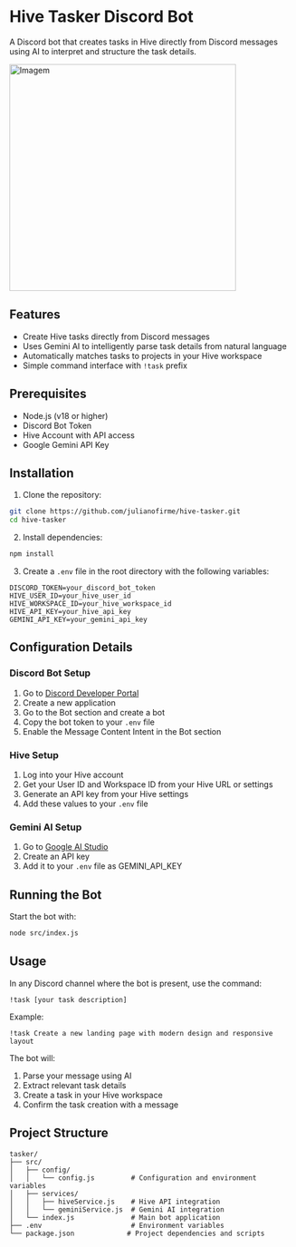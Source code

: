 # Hive Tasker Discord Bot

A Discord bot that creates tasks in Hive directly from Discord messages using AI to interpret and structure the task details.

<div align="left">
  <img src="https://github.com/user-attachments/assets/062add5a-721e-4ba7-83d2-c6ecf5902807" alt="Imagem" width="400">
</div>

## Features

- Create Hive tasks directly from Discord messages
- Uses Gemini AI to intelligently parse task details from natural language
- Automatically matches tasks to projects in your Hive workspace
- Simple command interface with `!task` prefix

## Prerequisites

- Node.js (v18 or higher)
- Discord Bot Token
- Hive Account with API access
- Google Gemini API Key

## Installation

1. Clone the repository:
```bash
git clone https://github.com/julianofirme/hive-tasker.git
cd hive-tasker
```

2. Install dependencies:
```bash
npm install
```

3. Create a `.env` file in the root directory with the following variables:
```env
DISCORD_TOKEN=your_discord_bot_token
HIVE_USER_ID=your_hive_user_id
HIVE_WORKSPACE_ID=your_hive_workspace_id
HIVE_API_KEY=your_hive_api_key
GEMINI_API_KEY=your_gemini_api_key
```

## Configuration Details

### Discord Bot Setup
1. Go to [Discord Developer Portal](https://discord.com/developers/applications)
2. Create a new application
3. Go to the Bot section and create a bot
4. Copy the bot token to your `.env` file
5. Enable the Message Content Intent in the Bot section

### Hive Setup
1. Log into your Hive account
2. Get your User ID and Workspace ID from your Hive URL or settings
3. Generate an API key from your Hive settings
4. Add these values to your `.env` file

### Gemini AI Setup
1. Go to [Google AI Studio](https://makersuite.google.com/app/apikey)
2. Create an API key
3. Add it to your `.env` file as GEMINI_API_KEY

## Running the Bot

Start the bot with:
```bash
node src/index.js
```

## Usage

In any Discord channel where the bot is present, use the command:
```
!task [your task description]
```

Example:
```
!task Create a new landing page with modern design and responsive layout
```

The bot will:
1. Parse your message using AI
2. Extract relevant task details
3. Create a task in your Hive workspace
4. Confirm the task creation with a message

## Project Structure

```
tasker/
├── src/
│   ├── config/
│   │   └── config.js         # Configuration and environment variables
│   ├── services/
│   │   ├── hiveService.js    # Hive API integration
│   │   └── geminiService.js  # Gemini AI integration
│   └── index.js              # Main bot application
├── .env                      # Environment variables
└── package.json             # Project dependencies and scripts
```
